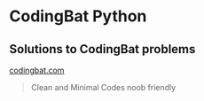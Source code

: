 # CodingBat Python
## Solutions to CodingBat problems
[codingbat.com](https://codingbat.com/python)
> Clean and Minimal Codes
> noob friendly
